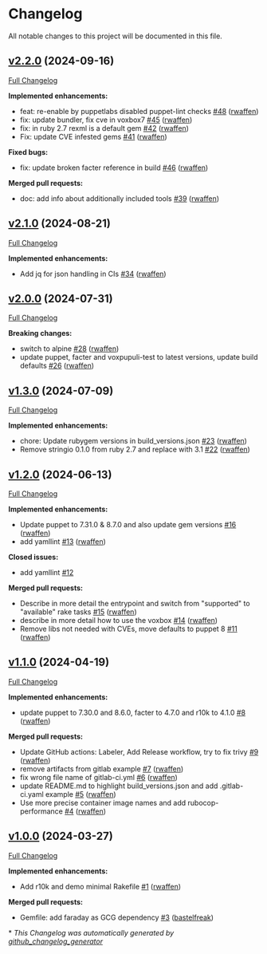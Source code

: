 # Changelog

All notable changes to this project will be documented in this file.

## [v2.2.0](https://github.com/voxpupuli/container-voxbox/tree/v2.2.0) (2024-09-16)

[Full Changelog](https://github.com/voxpupuli/container-voxbox/compare/v2.1.0...v2.2.0)

**Implemented enhancements:**

- feat: re-enable by puppetlabs disabled puppet-lint checks [\#48](https://github.com/voxpupuli/container-voxbox/pull/48) ([rwaffen](https://github.com/rwaffen))
- fix: update bundler, fix cve in voxbox7 [\#45](https://github.com/voxpupuli/container-voxbox/pull/45) ([rwaffen](https://github.com/rwaffen))
- fix: in ruby 2.7 rexml is a default gem [\#42](https://github.com/voxpupuli/container-voxbox/pull/42) ([rwaffen](https://github.com/rwaffen))
- Fix: update CVE infested gems [\#41](https://github.com/voxpupuli/container-voxbox/pull/41) ([rwaffen](https://github.com/rwaffen))

**Fixed bugs:**

- fix: update broken facter reference in build [\#46](https://github.com/voxpupuli/container-voxbox/pull/46) ([rwaffen](https://github.com/rwaffen))

**Merged pull requests:**

- doc: add info about additionally included tools [\#39](https://github.com/voxpupuli/container-voxbox/pull/39) ([rwaffen](https://github.com/rwaffen))

## [v2.1.0](https://github.com/voxpupuli/container-voxbox/tree/v2.1.0) (2024-08-21)

[Full Changelog](https://github.com/voxpupuli/container-voxbox/compare/v2.0.0...v2.1.0)

**Implemented enhancements:**

- Add jq for json handling in CIs [\#34](https://github.com/voxpupuli/container-voxbox/pull/34) ([rwaffen](https://github.com/rwaffen))

## [v2.0.0](https://github.com/voxpupuli/container-voxbox/tree/v2.0.0) (2024-07-31)

[Full Changelog](https://github.com/voxpupuli/container-voxbox/compare/v1.3.0...v2.0.0)

**Breaking changes:**

- switch to alpine [\#28](https://github.com/voxpupuli/container-voxbox/pull/28) ([rwaffen](https://github.com/rwaffen))
- update puppet, facter and voxpupuli-test to latest versions, update build defaults [\#26](https://github.com/voxpupuli/container-voxbox/pull/26) ([rwaffen](https://github.com/rwaffen))

## [v1.3.0](https://github.com/voxpupuli/container-voxbox/tree/v1.3.0) (2024-07-09)

[Full Changelog](https://github.com/voxpupuli/container-voxbox/compare/v1.2.0...v1.3.0)

**Implemented enhancements:**

- chore: Update rubygem versions in build\_versions.json [\#23](https://github.com/voxpupuli/container-voxbox/pull/23) ([rwaffen](https://github.com/rwaffen))
- Remove stringio 0.1.0 from ruby 2.7 and replace with 3.1 [\#22](https://github.com/voxpupuli/container-voxbox/pull/22) ([rwaffen](https://github.com/rwaffen))

## [v1.2.0](https://github.com/voxpupuli/container-voxbox/tree/v1.2.0) (2024-06-13)

[Full Changelog](https://github.com/voxpupuli/container-voxbox/compare/v1.1.0...v1.2.0)

**Implemented enhancements:**

- Update puppet to 7.31.0 & 8.7.0 and also update gem versions [\#16](https://github.com/voxpupuli/container-voxbox/pull/16) ([rwaffen](https://github.com/rwaffen))
- add yamllint [\#13](https://github.com/voxpupuli/container-voxbox/pull/13) ([rwaffen](https://github.com/rwaffen))

**Closed issues:**

- add yamllint [\#12](https://github.com/voxpupuli/container-voxbox/issues/12)

**Merged pull requests:**

- Describe in more detail the entrypoint and switch from "supported" to "available" rake tasks [\#15](https://github.com/voxpupuli/container-voxbox/pull/15) ([rwaffen](https://github.com/rwaffen))
- describe in more detail how to use the voxbox [\#14](https://github.com/voxpupuli/container-voxbox/pull/14) ([rwaffen](https://github.com/rwaffen))
- Remove libs not needed with CVEs, move defaults to puppet 8 [\#11](https://github.com/voxpupuli/container-voxbox/pull/11) ([rwaffen](https://github.com/rwaffen))

## [v1.1.0](https://github.com/voxpupuli/container-voxbox/tree/v1.1.0) (2024-04-19)

[Full Changelog](https://github.com/voxpupuli/container-voxbox/compare/v1.0.0...v1.1.0)

**Implemented enhancements:**

- update puppet to 7.30.0 and 8.6.0, facter to 4.7.0 and r10k to 4.1.0 [\#8](https://github.com/voxpupuli/container-voxbox/pull/8) ([rwaffen](https://github.com/rwaffen))

**Merged pull requests:**

- Update GitHub actions: Labeler, Add Release workflow, try to fix trivy [\#9](https://github.com/voxpupuli/container-voxbox/pull/9) ([rwaffen](https://github.com/rwaffen))
- remove artifacts from gitlab example [\#7](https://github.com/voxpupuli/container-voxbox/pull/7) ([rwaffen](https://github.com/rwaffen))
- fix wrong file name of gitlab-ci.yml [\#6](https://github.com/voxpupuli/container-voxbox/pull/6) ([rwaffen](https://github.com/rwaffen))
- update README.md to highlight build\_versions.json and add .gitlab-ci.yaml example [\#5](https://github.com/voxpupuli/container-voxbox/pull/5) ([rwaffen](https://github.com/rwaffen))
- Use more precise container image names and add rubocop-performance [\#4](https://github.com/voxpupuli/container-voxbox/pull/4) ([rwaffen](https://github.com/rwaffen))

## [v1.0.0](https://github.com/voxpupuli/container-voxbox/tree/v1.0.0) (2024-03-27)

[Full Changelog](https://github.com/voxpupuli/container-voxbox/compare/ac1461e6cb5c9f365632f39b551bfd510aeea1ba...v1.0.0)

**Implemented enhancements:**

- Add r10k and demo minimal Rakefile [\#1](https://github.com/voxpupuli/container-voxbox/pull/1) ([rwaffen](https://github.com/rwaffen))

**Merged pull requests:**

- Gemfile: add faraday as GCG dependency [\#3](https://github.com/voxpupuli/container-voxbox/pull/3) ([bastelfreak](https://github.com/bastelfreak))



\* *This Changelog was automatically generated by [github_changelog_generator](https://github.com/github-changelog-generator/github-changelog-generator)*
